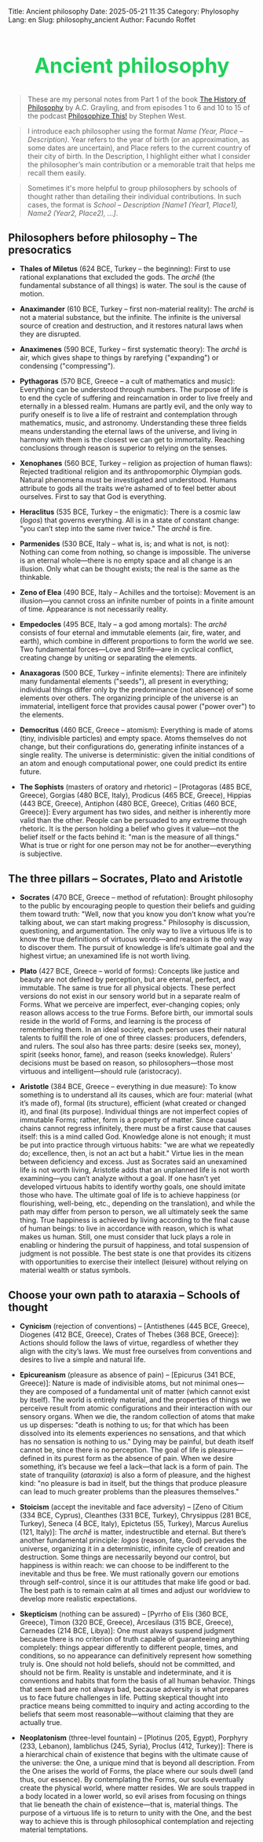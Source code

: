 Title: Ancient philosophy
Date: 2025-05-21 11:35
Category: Phylosophy
Lang: en
Slug: philosophy_ancient
Author: Facundo Roffet

<!-- Hide default title -->
<style> h1.entry-title, h1.post-title, h1.title, h1:first-of-type {display: none;} </style>
<!-- Add custom title -->
<h2 style="text-align: center; font-size: 3em; color: rgba(12, 205, 76, 0.927);">Ancient philosophy</h2>

<!---------------------------------------------------------------------------->

> These are my personal notes from Part 1 of the book [The History of Philosophy](https://www.google.com.ar/books/edition/The_History_of_Philosophy/tkvRvQEACAAJ?hl=es-419) by A.C. Grayling, and from episodes 1 to 6 and 10 to 15 of the podcast [Philosophize This!](https://open.spotify.com/show/2Shpxw7dPoxRJCdfFXTWLE) by Stephen West.

> I introduce each philosopher using the format *Name (Year, Place – Description)*. Year refers to the year of birth (or an approximation, as some dates are uncertain), and Place refers to the current country of their city of birth. In the Description, I highlight either what I consider the philosopher’s main contribution or a memorable trait that helps me recall them easily.

> Sometimes it's more helpful to group philosophers by schools of thought rather than detailing their individual contributions. In such cases, the format is *School – Description [Name1 (Year1, Place1), Name2 (Year2, Place2), ...]*.

<!---------------------------------------------------------------------------->

## Philosophers before philosophy – The presocratics

* **Thales of Miletus** (624 BCE, Turkey – the beginning): First to use rational explanations that excluded the gods. The *archê* (the fundamental substance of all things) is water. The soul is the cause of motion.

* **Anaximander** (610 BCE, Turkey – first non-material reality): The *archê* is not a material substance, but the infinite. The infinite is the universal source of creation and destruction, and it restores natural laws when they are disrupted.

* **Anaximenes** (590 BCE, Turkey – first systematic theory): The *archê* is air, which gives shape to things by rarefying ("expanding") or condensing ("compressing").

* **Pythagoras** (570 BCE, Greece – a cult of mathematics and music): Everything can be understood through numbers. The purpose of life is to end the cycle of suffering and reincarnation in order to live freely and eternally in a blessed realm. Humans are partly evil, and the only way to purify oneself is to live a life of restraint and contemplation through mathematics, music, and astronomy. Understanding these three fields means understanding the eternal laws of the universe, and living in harmony with them is the closest we can get to immortality. Reaching conclusions through reason is superior to relying on the senses.

* **Xenophanes** (560 BCE, Turkey – religion as projection of human flaws): Rejected traditional religion and its anthropomorphic Olympian gods. Natural phenomena must be investigated and understood. Humans attribute to gods all the traits we’re ashamed of to feel better about ourselves. First to say that God is everything.

* **Heraclitus** (535 BCE, Turkey – the enigmatic): There is a cosmic law (*logos*) that governs everything. All is in a state of constant change: "you can’t step into the same river twice." The *archê* is fire.

* **Parmenides** (530 BCE, Italy – what is, is; and what is not, is not): Nothing can come from nothing, so change is impossible. The universe is an eternal whole—there is no empty space and all change is an illusion. Only what can be thought exists; the real is the same as the thinkable.

* **Zeno of Elea** (490 BCE, Italy – Achilles and the tortoise): Movement is an illusion—you cannot cross an infinite number of points in a finite amount of time. Appearance is not necessarily reality.

* **Empedocles** (495 BCE, Italy – a god among mortals): The *archê* consists of four eternal and immutable elements (air, fire, water, and earth), which combine in different proportions to form the world we see. Two fundamental forces—Love and Strife—are in cyclical conflict, creating change by uniting or separating the elements.

* **Anaxagoras** (500 BCE, Turkey – infinite elements): There are infinitely many fundamental elements ("seeds"), all present in everything; individual things differ only by the predominance (not absence) of some elements over others. The organizing principle of the universe is an immaterial, intelligent force that provides causal power ("power over") to the elements.

* **Democritus** (460 BCE, Greece – atomism): Everything is made of atoms (tiny, indivisible particles) and empty space. Atoms themselves do not change, but their configurations do, generating infinite instances of a single reality. The universe is deterministic: given the initial conditions of an atom and enough computational power, one could predict its entire future.

* **The Sophists** (masters of oratory and rhetoric) – [Protagoras (485 BCE, Greece), Gorgias (480 BCE, Italy), Prodicus (465 BCE, Greece), Hippias (443 BCE, Greece), Antiphon (480 BCE, Greece), Critias (460 BCE, Greece)]: Every argument has two sides, and neither is inherently more valid than the other. People can be persuaded to any extreme through rhetoric. It is the person holding a belief who gives it value—not the belief itself or the facts behind it: "man is the measure of all things." What is true or right for one person may not be for another—everything is subjective.

## The three pillars – Socrates, Plato and Aristotle

* **Socrates** (470 BCE, Greece – method of refutation): Brought philosophy to the public by encouraging people to question their beliefs and guiding them toward truth: "Well, now that you know you don’t know what you’re talking about, we can start making progress." Philosophy is discussion, questioning, and argumentation. The only way to live a virtuous life is to know the true definitions of virtuous words—and reason is the only way to discover them. The pursuit of knowledge is life’s ultimate goal and the highest virtue; an unexamined life is not worth living.

* **Plato** (427 BCE, Greece – world of forms): Concepts like justice and beauty are not defined by perception, but are eternal, perfect, and immutable. The same is true for all physical objects. These perfect versions do not exist in our sensory world but in a separate realm of Forms. What we perceive are imperfect, ever-changing copies; only reason allows access to the true Forms. Before birth, our immortal souls reside in the world of Forms, and learning is the process of remembering them. In an ideal society, each person uses their natural talents to fulfill the role of one of three classes: producers, defenders, and rulers. The soul also has three parts: desire (seeks sex, money), spirit (seeks honor, fame), and reason (seeks knowledge). Rulers' decisions must be based on reason, so philosophers—those most virtuous and intelligent—should rule (aristocracy).

* **Aristotle** (384 BCE, Greece – everything in due measure): To know something is to understand all its causes, which are four: material (what it’s made of), formal (its structure), efficient (what created or changed it), and final (its purpose). Individual things are not imperfect copies of immutable Forms; rather, form is a property of matter. Since causal chains cannot regress infinitely, there must be a first cause that causes itself: this is a mind called God. Knowledge alone is not enough; it must be put into practice through virtuous habits: "we are what we repeatedly do; excellence, then, is not an act but a habit." Virtue lies in the mean between deficiency and excess. Just as Socrates said an unexamined life is not worth living, Aristotle adds that an unplanned life is not worth examining—you can’t analyze without a goal. If one hasn’t yet developed virtuous habits to identify worthy goals, one should imitate those who have. The ultimate goal of life is to achieve happiness (or flourishing, well-being, etc., depending on the translation), and while the path may differ from person to person, we all ultimately seek the same thing. True happiness is achieved by living according to the final cause of human beings: to live in accordance with reason, which is what makes us human. Still, one must consider that luck plays a role in enabling or hindering the pursuit of happiness, and total suspension of judgment is not possible. The best state is one that provides its citizens with opportunities to exercise their intellect (leisure) without relying on material wealth or status symbols.

## Choose your own path to ataraxia – Schools of thought

* **Cynicism** (rejection of conventions) – [Antisthenes (445 BCE, Greece), Diogenes (412 BCE, Greece), Crates of Thebes (368 BCE, Greece)]: Actions should follow the laws of virtue, regardless of whether they align with the city’s laws. We must free ourselves from conventions and desires to live a simple and natural life.

* **Epicureanism** (pleasure as absence of pain) – [Epicurus (341 BCE, Greece)]: Nature is made of indivisible atoms, but not minimal ones—they are composed of a fundamental unit of matter (which cannot exist by itself). The world is entirely material, and the properties of things we perceive result from atomic configurations and their interaction with our sensory organs. When we die, the random collection of atoms that make us up disperses: "death is nothing to us; for that which has been dissolved into its elements experiences no sensations, and that which has no sensation is nothing to us." Dying may be painful, but death itself cannot be, since there is no perception. The goal of life is pleasure—defined in its purest form as the absence of pain. When we desire something, it’s because we feel a lack—that lack is a form of pain. The state of tranquility (*ataraxia*) is also a form of pleasure, and the highest kind: "no pleasure is bad in itself, but the things that produce pleasure can lead to much greater problems than the pleasures themselves."

* **Stoicism** (accept the inevitable and face adversity) – [Zeno of Citium (334 BCE, Cyprus), Cleanthes (331 BCE, Turkey), Chrysippus (281 BCE, Turkey), Seneca (4 BCE, Italy), Epictetus (55, Turkey), Marcus Aurelius (121, Italy)]: The *archê* is matter, indestructible and eternal. But there’s another fundamental principle: *logos* (reason, fate, God) pervades the universe, organizing it in a deterministic, infinite cycle of creation and destruction. Some things are necessarily beyond our control, but happiness is within reach: we can choose to be indifferent to the inevitable and thus be free. We must rationally govern our emotions through self-control, since it is our attitudes that make life good or bad. The best path is to remain calm at all times and adjust our worldview to develop more realistic expectations.

* **Skepticism** (nothing can be assured) – [Pyrrho of Elis (360 BCE, Greece), Timon (320 BCE, Greece), Arcesilaus (315 BCE, Greece), Carneades (214 BCE, Libya)]: One must always suspend judgment because there is no criterion of truth capable of guaranteeing anything completely: things appear differently to different people, times, and conditions, so no appearance can definitively represent how something truly is. One should not hold beliefs, should not be committed, and should not be firm. Reality is unstable and indeterminate, and it is conventions and habits that form the basis of all human behavior. Things that seem bad are not always bad, because adversity is what prepares us to face future challenges in life. Putting skeptical thought into practice means being committed to inquiry and acting according to the beliefs that seem most reasonable—without claiming that they are actually true.

* **Neoplatonism** (three-level fountain) – [Plotinus (205, Egypt), Porphyry (233, Lebanon), Iamblichus (245, Syria), Proclus (412, Turkey)]: There is a hierarchical chain of existence that begins with the ultimate cause of the universe: the One, a unique mind that is beyond all description. From the One arises the world of Forms, the place where our souls dwell (and thus, our essence). By contemplating the Forms, our souls eventually create the physical world, where matter resides. We are souls trapped in a body located in a lower world, so evil arises from focusing on things that lie beneath the chain of existence—that is, material things. The purpose of a virtuous life is to return to unity with the One, and the best way to achieve this is through philosophical contemplation and rejecting material temptations.